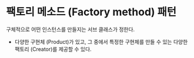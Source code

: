 # 팩토리 메소드 (Factory method) 패턴
구체적으로 어떤 인스턴스를 만들지는 서브 클래스가 정한다.
- 다양한 구현체 (Product)가 있고, 그 중에서 특정한 구현체를 만들 수 있는 다양한 팩토리 
(Creator)를 제공할 수 있다.
